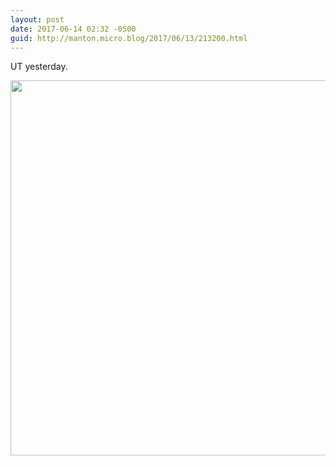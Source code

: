 ```yaml
---
layout: post
date: 2017-06-14 02:32 -0500
guid: http://manton.micro.blog/2017/06/13/213200.html
---
```

UT yesterday.

<img src="http://manton.micro.blog/uploads/2017/850f2a6a75.jpg" width="600" height="600" style="height: auto" />
